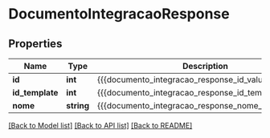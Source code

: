 # DocumentoIntegracaoResponse

## Properties
Name | Type | Description | Notes
------------ | ------------- | ------------- | -------------
**id** | **int** | {{{documento_integracao_response_id_value}}} | [optional] 
**id_template** | **int** | {{{documento_integracao_response_id_template_value}}} | [optional] 
**nome** | **string** | {{{documento_integracao_response_nome_value}}} | [optional] 

[[Back to Model list]](../README.md#documentation-for-models) [[Back to API list]](../README.md#documentation-for-api-endpoints) [[Back to README]](../README.md)


